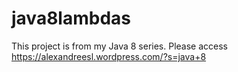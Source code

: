 # java8lambdas

This project is from my Java 8 series. Please access https://alexandreesl.wordpress.com/?s=java+8